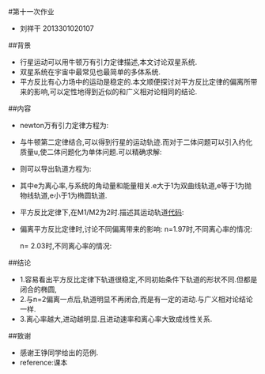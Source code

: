 #第十一次作业
- 刘祥干 2013301020107

##背景
- 行星运动可以用牛顿万有引力定律描述,本文讨论双星系统.
- 双星系统在宇宙中最常见也最简单的多体系统.
- 平方反比有心力场中的运动是稳定的.本文顺便探讨对平方反比定律的偏离所带来的影响,可以定性地得到近似的和广义相对论相同的结论.

##内容
- newton万有引力定律方程为:
    ![]()
    
- 与牛顿第二定律结合,可以得到行星的运动轨迹.而对于二体问题可以引入约化质量u,使二体问题化为单体问题.可以精确求解:
    ![]()
    
- 则可以导出轨道方程为:
    ![]()
    
- 其中e为离心率,与系统的角动量和能量相关.e大于1为双曲线轨道,e等于1为抛物线轨道,e小于1为椭圆轨道.
- 平方反比定律下,在M1/M2为2时.描述其运动轨道[代码]():
    ![]()
    
- 偏离平方反比定律时,讨论不同偏离带来的影响:
   n=1.97时,不同离心率的情况:
   ![]()
   
  n= 2.03时,不同离心率的情况:
   ![]()
   

##结论
- 1.容易看出平方反比定律下轨道很稳定,不同初始条件下轨道的形状不同.但都是闭合的椭圆,
- 2.与n=2偏离一点后,轨道明显不再闭合,而是有一定的进动.与广义相对论结论一样.
- 3.离心率越大,进动越明显.且进动速率和离心率大致成线性关系.

##致谢
- 感谢王铮同学给出的范例.
- reference:课本
